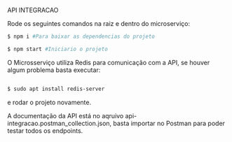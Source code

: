 API INTEGRACAO

Rode os seguintes comandos na raiz e dentro do microserviço:
```bash
$ npm i #Para baixar as dependencias do projeto

$ npm start #Iniciario o projeto

```

O Microsserviço utiliza Redis para comunicação com a API, se houver algum problema basta executar:

```bash

$ sudo apt install redis-server
```
e rodar o projeto novamente.

A documentação da API está no aqruivo api-integracao.postman_collection.json, basta importar no Postman
para poder testar todos os endpoints. 
